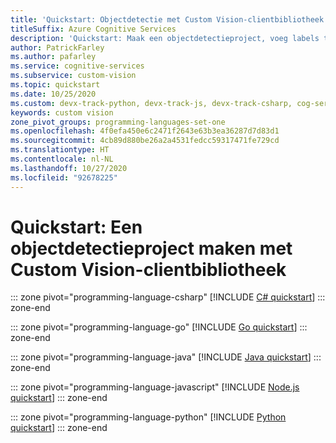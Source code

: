 ```yaml
---
title: 'Quickstart: Objectdetectie met Custom Vision-clientbibliotheek'
titleSuffix: Azure Cognitive Services
description: 'Quickstart: Maak een objectdetectieproject, voeg labels toe, upload afbeeldingen, train uw project en detecteer objecten met de Custom Vision-clientbibliotheek.'
author: PatrickFarley
ms.author: pafarley
ms.service: cognitive-services
ms.subservice: custom-vision
ms.topic: quickstart
ms.date: 10/25/2020
ms.custom: devx-track-python, devx-track-js, devx-track-csharp, cog-serv-seo-aug-2020
keywords: custom vision
zone_pivot_groups: programming-languages-set-one
ms.openlocfilehash: 4f0efa450e6c2471f2643e63b3ea36287d7d83d1
ms.sourcegitcommit: 4cb89d880be26a2a4531fedcc59317471fe729cd
ms.translationtype: HT
ms.contentlocale: nl-NL
ms.lasthandoff: 10/27/2020
ms.locfileid: "92678225"
---
```

# <a name="quickstart-create-an-object-detection-project-with-the-custom-vision-client-library"></a>Quickstart: Een objectdetectieproject maken met Custom Vision-clientbibliotheek

::: zone pivot="programming-language-csharp"
[!INCLUDE [C# quickstart](../includes/quickstarts/csharp-tutorial-od.md)]
::: zone-end

::: zone pivot="programming-language-go"
[!INCLUDE [Go quickstart](../includes/quickstarts/go-tutorial-object-detection.md)]
::: zone-end

::: zone pivot="programming-language-java"
[!INCLUDE [Java quickstart](../includes/quickstarts/java-tutorial-od.md)]
::: zone-end

::: zone pivot="programming-language-javascript"
[!INCLUDE [Node.js quickstart](../includes/quickstarts/node-tutorial-object-detection.md)]
::: zone-end

::: zone pivot="programming-language-python"
[!INCLUDE [Python quickstart](../includes/quickstarts/python-tutorial-od.md)]
::: zone-end
